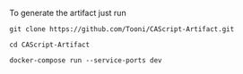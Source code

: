 To generate the artifact just run 

`git clone https://github.com/Tooni/CAScript-Artifact.git`

`cd CAScript-Artifact`

`docker-compose run --service-ports dev`
